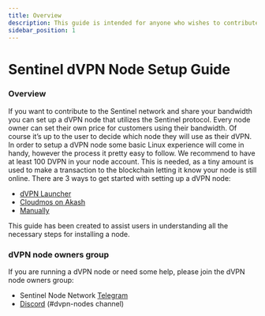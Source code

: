 ```yaml
---
title: Overview
description: This guide is intended for anyone who wishes to contribute to the Sentinel dVPN Network and share their bandwidth by setting up a dVPN node
sidebar_position: 1
---
```


# Sentinel dVPN Node Setup Guide

### Overview

If you want to contribute to the Sentinel network and share your bandwidth you can set up a dVPN node that utilizes the Sentinel protocol. Every node owner can set their own price for customers using their bandwidth. Of course it’s up to the user to decide which node they will use as their dVPN.
In order to setup a dVPN node some basic Linux experience will come in handy, however the process it pretty easy to follow. We recommend to have at least 100 DVPN in your node account. This is needed, as a tiny amount is used to make a transaction to the blockchain letting it know your node is still online. There are 3 ways to get started with setting up a dVPN node:

- [dVPN Launcher](/node-setup/dvpn-launcher)
- [Cloudmos on Akash](/node-setup/cloudmos-on-akash/start-cloudmos-on-akash)
- [Manually](/node-setup/manual/start-manual)

This guide has been created to assist users in understanding all the necessary steps for installing a node.

### dVPN node owners group

If you are running a dVPN node or need some help, please join the dVPN node owners group:

- Sentinel Node Network [Telegram](https://t.me/SentinelNodeNetwork)
- [Discord](https://discord.gg/mmAA8qF) (#dvpn-nodes channel)